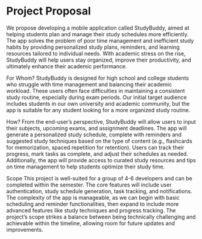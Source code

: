 # Project Proposal

We propose developing a mobile application called StudyBuddy, aimed at helping students plan and manage their study schedules more efficiently. The app solves the problem of poor time management and inefficient study habits by providing personalized study plans, reminders, and learning resources tailored to individual needs. With academic stress on the rise, StudyBuddy will help users stay organized, improve their productivity, and ultimately enhance their academic performance.

For Whom?
StudyBuddy is designed for high school and college students who struggle with time management and balancing their academic workload. These users often face difficulties in maintaining a consistent study routine, especially during exam periods. Our initial target audience includes students in our own university and academic community, but the app is suitable for any student looking for a more organized study routine.

How?
From the end-user’s perspective, StudyBuddy will allow users to input their subjects, upcoming exams, and assignment deadlines. The app will generate a personalized study schedule, complete with reminders and suggested study techniques based on the type of content (e.g., flashcards for memorization, spaced repetition for retention). Users can track their progress, mark tasks as complete, and adjust their schedules as needed. Additionally, the app will provide access to curated study resources and tips on time management to help students optimize their study time.

Scope
This project is well-suited for a group of 4-6 developers and can be completed within the semester. The core features will include user authentication, study schedule generation, task tracking, and notifications. The complexity of the app is manageable, as we can begin with basic scheduling and reminder functionalities, then expand to include more advanced features like study techniques and progress tracking. The project’s scope strikes a balance between being technically challenging and achievable within the timeline, allowing room for future updates and improvements.